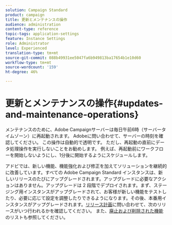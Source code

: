 ```yaml
---
solution: Campaign Standard
product: campaign
title: 更新とメンテナンスの操作
audience: administration
content-type: reference
topic-tags: application-settings
feature: Instance Settings
role: Administrator
level: Experienced
translation-type: tm+mt
source-git-commit: 088b49931ee5047fa6b949813ba17654b1e10d60
workflow-type: tm+mt
source-wordcount: '159'
ht-degree: 46%

---
```



# 更新とメンテナンスの操作{#updates-and-maintenance-operations}

メンテナンスのために、Adobe Campaignサーバーは毎日午前6時（サーバータイムゾーン）に再起動されます。 Adobeに問い合わせて、サーバーの時刻を確認してください。 この操作は自動的で透明です。 ただし、再起動の直前にデータ処理操作を実行しないことをお勧めします。 例えば、再起動前にワークフローを開始しないようにし、1分後に開始するようにスケジュールします。

アドビでは、新しい機能、機能強化および修正を加えてソリューションを継続的に改善しています。すべての Adobe Campaign Standard インスタンスは、新しいリリースのたびにアップグレードされます。アップグレードに必要なアクションはありません。アップグレードは 2 段階でデプロイされます。まず、ステージング用インスタンスがアップグレードされて、お客様が新しい機能をテストしたり、必要に応じて設定を調整したりできるようになります。その後、本番用インスタンスがアップグレードされます。[リリース計画](https://helpx.adobe.com/jp/campaign/kb/acs-release-planning.html)に問い合わせて、次のリリースがいつ行われるかを確認してください。 また、[廃止および削除された機能](../../rn/using/deprecated-features.md)のリストも参照してください。

